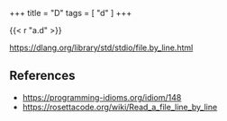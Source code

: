 +++
title = "D"
tags = [ "d" ]
+++

{{< r "a.d" >}}

<https://dlang.org/library/std/stdio/file.by_line.html>

## References

- <https://programming-idioms.org/idiom/148>
- <https://rosettacode.org/wiki/Read_a_file_line_by_line>
